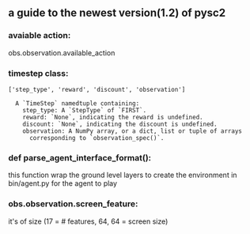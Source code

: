 ## a guide to the newest version(1.2) of pysc2

### avaiable action:
obs.observation.available_action

### timestep class:
`['step_type', 'reward', 'discount', 'observation']`

      A `TimeStep` namedtuple containing:
        step_type: A `StepType` of `FIRST`.
        reward: `None`, indicating the reward is undefined.
        discount: `None`, indicating the discount is undefined.
        observation: A NumPy array, or a dict, list or tuple of arrays
          corresponding to `observation_spec()`.
          
### def parse_agent_interface_format():
this function wrap the ground level layers to create the environment in bin/agent.py for the agent to play 

### obs.observation.screen_feature:
it's of size (17 = # features, 64, 64 = screen size)